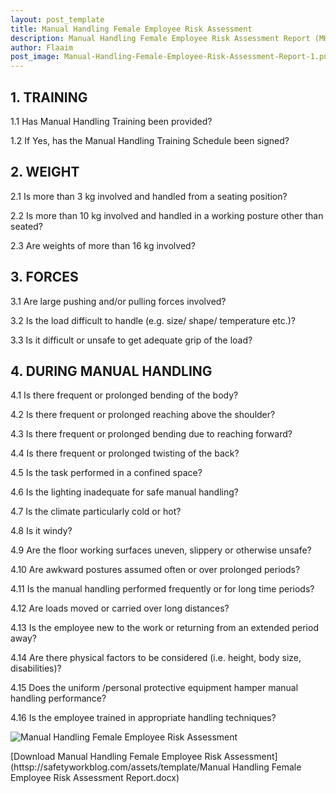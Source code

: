 ```yaml
---
layout: post_template
title: Manual Handling Female Employee Risk Assessment 
description: Manual Handling Female Employee Risk Assessment Report (MHRA). 
author: Flaaim
post_image: Manual-Handling-Female-Employee-Risk-Assessment-Report-1.png
---
```




## 1. TRAINING

1.1 Has Manual Handling Training been provided?

1.2 If Yes, has the Manual Handling Training Schedule been signed?


## 2. WEIGHT

2.1 Is more than 3 kg involved and handled from a seating position?

2.2 Is more than 10 kg involved and handled in a working posture other than seated?

2.3 Are weights of more than 16 kg involved?

## 3. FORCES

3.1 Are large pushing and/or pulling forces involved?

3.2 Is the load difficult to handle (e.g. size/ shape/ temperature etc.)?

3.3 Is it difficult or unsafe to get adequate grip of the load?

## 4. DURING MANUAL HANDLING

4.1 Is there frequent or prolonged bending of the body?

4.2 Is there frequent or prolonged reaching above the shoulder?

4.3 Is there frequent or prolonged bending due to reaching forward?

4.4 Is there frequent or prolonged twisting of the back?

4.5 Is the task performed in a confined space?

4.6 Is the lighting inadequate for safe manual handling?

4.7 Is the climate particularly cold or hot?

4.8 Is it windy?

4.9 Are the floor working surfaces uneven, slippery or otherwise unsafe?

4.10 Are awkward postures assumed often or over prolonged periods?

4.11 Is the manual handling performed frequently or for long time periods?

4.12 Are loads moved or carried over long distances?

4.13 Is the employee new to the work or returning from an extended period away?

4.14 Are there physical factors to be considered (i.e. height, body size, disabilities)?

4.15 Does the uniform /personal protective equipment hamper manual handling performance?

4.16 Is the employee trained in appropriate handling techniques?

![Manual Handling Female Employee Risk Assessment](httsp://safetyworkblog.com/assets/img/Manual-Handling-Female-Employee-Risk-Assessment-Report-1.png)

[Download Manual Handling Female Employee Risk Assessment](httsp://safetyworkblog.com/assets/template/Manual Handling Female Employee Risk Assessment Report.docx)
